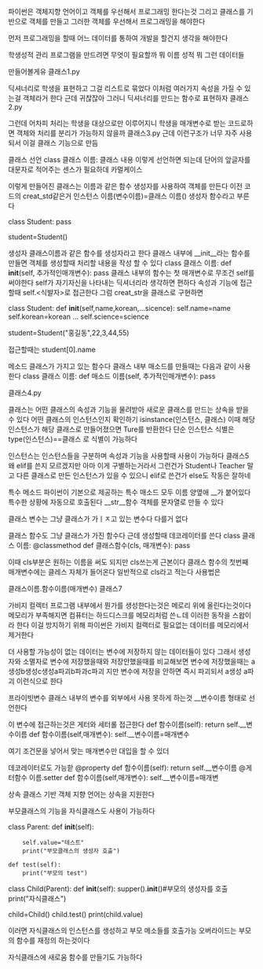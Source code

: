 파이썬은 객체지향 언어이고 객체를 우선해서 프로그래밍 한다는것
그리고 클래스를 기반으로 객체를 만들고 그러한 객체를 우선해서 프로그래밍을 해야한다

먼저 프로그래밍을 할때 어느 데이터를 통하여 개발을 할건지 생각을 해야한다

학생성적 관리 프로그램을 만드려면 무엇이 필요할까 뭐 이름 성적 뭐 그런 데이터들

만들어볼게유
클래스1.py

딕셔너리로 학생을 표현하고 그걸 리스트로 묶었다
이처럼 여러가지 속성을 가질 수 있는걸 객체라거 한다
근데 귀찮잖아 그러니 딕셔너리를 만드는 함수로 표현하자
클래스2.py

그런데 어차피 처리는 학생을 대상으로만 이루어지니 학생을 매개변수로 받는 코드로하면 객체와 처리를 분리가 가능하지 않을까
클래스3.py
근데 이런구조가 너무 자주 사용되서 이걸 클래스 기능으로 만듬

클래스 선언
class 클래스 이름:
    클래스 내용
이렇게 선언하면 되는데 단어의 앞글자를 대문자로 적어주는 센스가 필요하데 카멀케이스

이렇게 만들어진 클래스는 이름과 같은 함수 생성자를 사용하여 객체를 만든다
이전 코드의 creat_std같은거
인스턴스 이름(변수이름)=클래스 이름() 생성자 함수라고 부른다

class  Student:
    pass
    
student=Student()


생성자 
클래스이름과 같은 함수를 생성자라고 한다
클래스 내부에 __init__라는 함수를 만들면 객체를 생성할때 처리할 내용을 작성 할 수 있다
class 클래스 이름:
    def __init__(self, 추가적인매개변수):
        pass
    클래스 내부의 함수는 첫 매개변수로 무조건 self를 써야한다 self가 자기자신을 나타내는 딕셔너리라 생각하면 편하다
    속성과 기능에 접근할때 self.<식뱔자>로 접근한다
    그럼 creat_str을 클래스로 구현하면

class Student:
    def __init__(self,name,korean,...sicence):
    self.name=name
    self.korean=korean
    ...
    self.science=science

student=Student("홍길동",22,3,44,55)

접근할때는
student[0].name

메소드
클래스가 가지고 있는 함수다
클래스 내부 매소드를 만들때는 다음과 같이 사용한다
class 클래스 이름:
    def 매소드 이름(self, 추가적인매개변수):
        pass


클래스4.py

클래스는 어떤 클래스의 속성과 기능을 물려받아 새로운 클래스를 만드는 상속을 받을 수 있다
어떤 클래스의 인스턴스인지 확인하기
isinstance(인스턴스, 클래스)
이때 해당 인스턴스가 해당 클래스로 만들어졌으면 Ture를 반환한다
단순 인스턴스 식별은 type(인스턴스)==클래스
로 식별이 가능하다

인스턴스는 인스턴스들을 구분하며 속성과 기능을 사용할때 사용이 가능하다
클래스5 왜 elif를 쓴지 모르겠지만 아마 이게 구별하는거라서 그런건가 Student나 Teacher 말고 다른 클래스로 만든 인스턴스가 있을 수 있으니 elif로 쓴건가 else도 작동은 잘하네 

특수 메소드
파이썬이 기본으로 제공하는 특수 매소드 모두 이름 양옆애 __가 붙어있다
특수한 상황에 자동으로 호출된다
__str__함수 객체를 문자열로 만들 수 있다

클래스 변수는 그냥 클래스가 가ㅣㅈ고 있는 변수다
다를거 없다

클래스 함수도 그냥 클래스가 가진 함수다 근데 생성할때 데코레이터를 쓴다 
class 클래스 이름:
    @classmethod
    def 클래스함수(cls, 매개변수):
        pass

 이때 cls부분은 원하는 이름을 써도 되지만 cls쓰는게 근본이다
 클래스 함수의 첫번째 매개변수에는 클레스 자체가 들어온다 일반적으로 cls라고 적는다
 사용법은

 클래스이름.함수이름(매개변수)
 클래스7


 가비지 컬렉터 
 프로그램 내부에서 뭔가를 생성한다는것은 메로리 위에 올린다는것이다
 메모리가 부족해지면 컴퓨터는 하드디스크를 메모리처럼 쓴ㄴ데 이러한 동작을 스왑이라 한다
 이걸 방지하기 위해 파이썬은 가비지 컬랙터로 필요없는 데이터를 메모리에서 제거한다

 더 사용할 가능성이 없는 데이터는 변수에 저장하지 않는 데이터들이 있다 
 그래서 생성자와 소멸자로 변수에 저장했을때와 저장안했을때를 비교해보면
 변수에 저장했을때는 a생성b생성c생성a파괴b파과c파괴 지만
 변수에 저장을 안하면 즉시 파괴되서 a생성 a파괴 이런식으로 한다

프라이빗변수 
클래스 내부의 변수를 외부에서 사용 못하게 하는것
__변수이름 형태로 선언한다


이 변수에 접근하는것은 게터와 세터롤 접근한다
def 함수이름(self):
    return self.__변수이름
def 함수이름(self,매개변수):
    self.__변수이름=매개변수

여기 조건문을 넣어서 맞는 매개변수만 대입을 할 수 있더

데코레이터로도 가능핟
@property
def 함수이름(self):
    return self.__변수이름
@게터함수 이름.setter
 def 함수이름(self,매개변수):
    self.__변수이름=매개변

상속
클래스 기반 객체 지향 언어는 상속을 지원한다

부모클래스의 기능을 자식클래스도 사용이 가능하다

class Parent:
    def __init__(self):

        self.value="테스트"
        print("부모클래스의 생성자 호출")

    def test(self):
        print("부모의 test")
class Child(Parent):
    def __init__(self):
        supper().__init__()#부모의 생성자를 호출
        print("자식클래스")

child=Child()
child.test()
print(child.value)

이러면 자식클래스의 인스턴스를 생성하고 부모 메소들를 호출가능
오버라이드는 부모의 함수를 재정의 하는것이다

자식클래스에 새로움 함수를 만들기도 가능하다